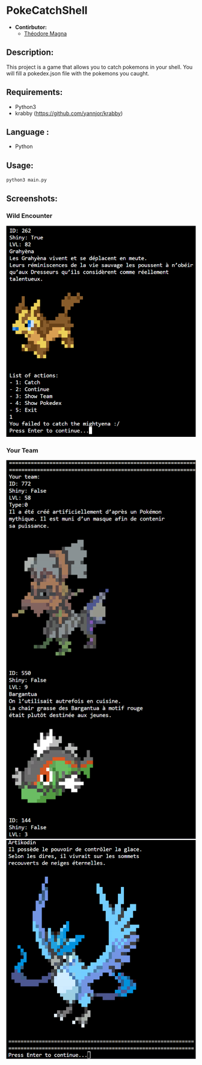# PokeCatchShell
- **Contirbutor:**
  - [Théodore Magna](https://github.com/theodoreEpitech)

## Description:
This project is a game that allows you to catch pokemons in your shell. You will fill a pokedex.json file with the pokemons you caught.

## Requirements:
- Python3
- krabby (https://github.com/yannjor/krabby)

## Language :
- Python

## Usage:
```bash
python3 main.py
```

## Screenshots:
### Wild Encounter
![Wild Encounter](./screenshots/Screenshot1.png)

### Your Team
![Your Team](./screenshots/Screenshot2.png)
![Your Team2](./screenshots/Screenshot3.png)